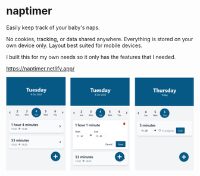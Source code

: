 # naptimer

Easily keep track of your baby's naps.

No cookies, tracking, or data shared anywhere. Everything is stored on your own device only. Layout best suited for mobile devices.

I built this for my own needs so it only has the features that I needed.

https://naptimer.netlify.app/

![Three screenshots of the app, showing a list of naps with start time, end time, and editable functionality.](/docs/screenshots.png "Screenshots of app")
